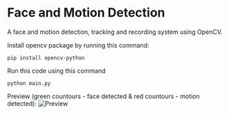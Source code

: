 # Face and Motion Detection
 A face and motion detection, tracking and recording system using OpenCV. 

Install opencv package by running this command:

```
pip install opencv-python
```

Run this code using this command

```
python main.py
```

Preview (green countours - face detected & red countours - motion detected):
![Preview](https://i.imgur.com/zeZ4Zkj.png)
